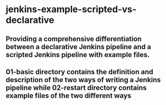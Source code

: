 # jenkins-example-scripted-vs-declarative

## Providing a comprehensive differentiation between a declarative Jenkins pipeline and a scripted Jenkins pipeline with example files.
## 01-basic directory contains the definition and description of the two ways of writing a Jenkins pipeline while 02-restart directory contains example files of the two different ways
